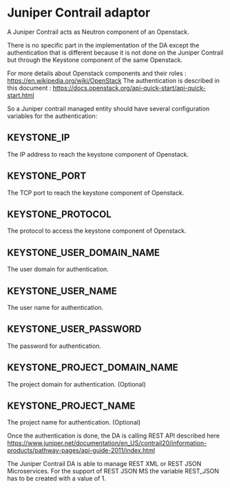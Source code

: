 Juniper Contrail adaptor
====================

A Juniper Contrail acts as Neutron component of an Openstack. 

There is no specific part in the implementation of the DA except the authentication that is different because it is not done on the Juniper Contrail but through the Keystone component of the same Openstack.

For more details about Openstack components and their roles : https://en.wikipedia.org/wiki/OpenStack
The authentication is described in this document :  https://docs.openstack.org/api-quick-start/api-quick-start.html

So a Juniper contrail managed entity should have several configuration variables for the authentication:

## KEYSTONE_IP
The IP address to reach the keystone component of Openstack.
## KEYSTONE_PORT
The TCP port to reach the keystone component of Openstack.
## KEYSTONE_PROTOCOL
The protocol to access the keystone component of Openstack.

## KEYSTONE_USER_DOMAIN_NAME
The user domain for authentication.

## KEYSTONE_USER_NAME
The user name for authentication.

## KEYSTONE_USER_PASSWORD
The password for authentication.

## KEYSTONE_PROJECT_DOMAIN_NAME
The project domain for authentication. (Optional)

## KEYSTONE_PROJECT_NAME
The project name for authentication. (Optional)

Once the authentication is done, the DA is calling REST API described here https://www.juniper.net/documentation/en_US/contrail20/information-products/pathway-pages/api-guide-2011/index.html

The Juniper Contrail DA is able to manage REST XML or REST JSON Microservices.
For the support of REST JSON MS the variable REST_JSON has to be created with a value of 1.